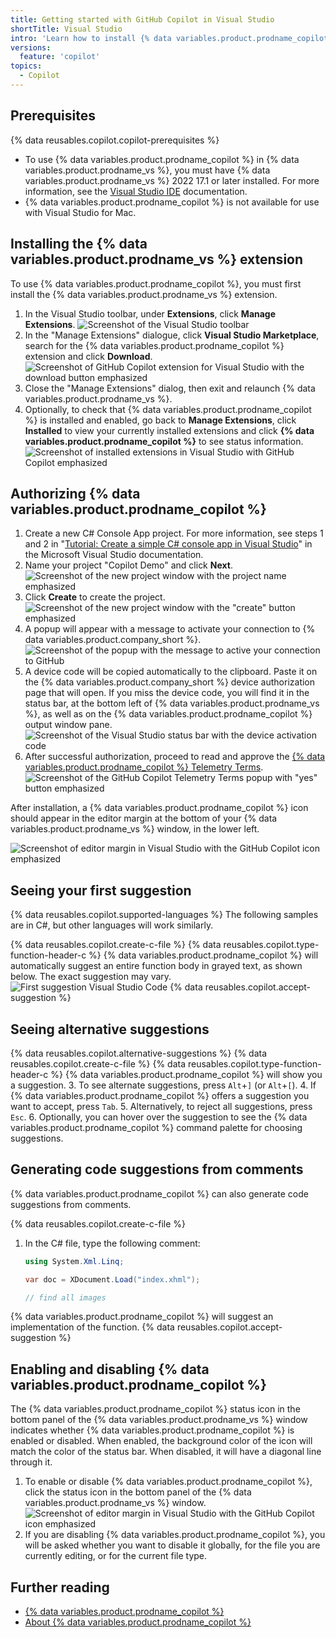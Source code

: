 ```yaml
---
title: Getting started with GitHub Copilot in Visual Studio
shortTitle: Visual Studio
intro: 'Learn how to install {% data variables.product.prodname_copilot %} in {% data variables.product.prodname_vs %}, and start seeing suggestions as you write comments and code.'
versions:
  feature: 'copilot'
topics: 
  - Copilot
---
```


## Prerequisites

{% data reusables.copilot.copilot-prerequisites %}
- To use {% data variables.product.prodname_copilot %} in {% data variables.product.prodname_vs %}, you must have {% data variables.product.prodname_vs %} 2022 17.1 or later installed. For more information, see the [Visual Studio IDE](https://visualstudio.microsoft.com/vs/) documentation.
- {% data variables.product.prodname_copilot %} is not available for use with Visual Studio for Mac.

## Installing the {% data variables.product.prodname_vs %} extension

To use {% data variables.product.prodname_copilot %}, you must first install the {% data variables.product.prodname_vs %} extension.
1. In the Visual Studio toolbar, under **Extensions**, click **Manage Extensions**.
   ![Screenshot of the Visual Studio toolbar](/assets/images/help/copilot/visual-studio-toolbar.png)
1. In the "Manage Extensions" dialogue, click **Visual Studio Marketplace**, search for the {% data variables.product.prodname_copilot %} extension and click **Download**.
   ![Screenshot of GitHub Copilot extension for Visual Studio with the download button emphasized](/assets/images/help/copilot/install-copilot-extension-visual-studio.png)
2. Close the "Manage Extensions" dialog, then exit and relaunch {% data variables.product.prodname_vs %}.
3. Optionally, to check that {% data variables.product.prodname_copilot %} is installed and enabled, go back to **Manage Extensions**, click **Installed** to view your currently installed extensions and click **{% data variables.product.prodname_copilot %}** to see status information.
  ![Screenshot of installed extensions in Visual Studio with GitHub Copilot emphasized](/assets/images/help/copilot/installed-copilot-extension-visual-studio.png)

## Authorizing {% data variables.product.prodname_copilot %}

1. Create a new C# Console App project. For more information, see steps 1 and 2 in "[Tutorial: Create a simple C# console app in Visual Studio](https://docs.microsoft.com/en-us/visualstudio/get-started/csharp/tutorial-console?view=vs-2022)" in the Microsoft Visual Studio documentation. 
2. Name your project "Copilot Demo" and click **Next**.
   ![Screenshot of the new project window with the project name emphasized](/assets/images/help/copilot/visual-studio-new-project.png)
3. Click **Create** to create the project.
    ![Screenshot of the new project window with the "create" button emphasized](/assets/images/help/copilot/visual-studio-create-new-project.png)
4. A popup will appear with a message to activate your connection to {% data variables.product.company_short %}.
    ![Screenshot of the popup with the message to active your connection to GitHub](/assets/images/help/copilot/first-run-authorize-visual-studio.png)
5. A device code will be copied automatically to the clipboard. Paste it on the {% data variables.product.company_short %} device authorization page that will open. If you miss the device code, you will find it in the status bar, at the bottom left of {% data variables.product.prodname_vs %}, as well as on the {% data variables.product.prodname_copilot %} output window pane.
   ![Screenshot of the Visual Studio status bar with the device activation code](/assets/images/help/copilot/first-run-authorize-visual-studio.png)
6. After successful authorization, proceed to read and approve the [{% data variables.product.prodname_copilot %} Telemetry Terms](/free-pro-team@latest/site-policy/github-terms/github-copilot-telemetry-terms).
   ![Screenshot of the GitHub Copilot Telemetry Terms popup with "yes" button emphasized](/assets/images/help/copilot/telemetry-terms-visual-studio.png)
   
After installation, a {% data variables.product.prodname_copilot %} icon should appear in the editor margin at the bottom of your {% data variables.product.prodname_vs %} window, in the lower left.  

![Screenshot of editor margin in Visual Studio with the GitHub Copilot icon emphasized](/assets/images/help/copilot/editor-margin-visual-studio.png)

## Seeing your first suggestion
{% data reusables.copilot.supported-languages %} The following samples are in C#, but other languages will work similarly.

{% data reusables.copilot.create-c-file %}
{% data reusables.copilot.type-function-header-c %}
    {% data variables.product.prodname_copilot %} will automatically suggest an entire function body in grayed text, as shown below. The exact suggestion may vary.
    ![First suggestion Visual Studio Code](/assets/images/help/copilot/first-suggestion-visual-studio.png)
{% data reusables.copilot.accept-suggestion %}
 
## Seeing alternative suggestions
{% data reusables.copilot.alternative-suggestions %}
{% data reusables.copilot.create-c-file %}
{% data reusables.copilot.type-function-header-c %}
  {% data variables.product.prodname_copilot %} will show you a suggestion.
3. To see alternate suggestions, press `Alt`+`]` (or `Alt`+`[`).
4. If {% data variables.product.prodname_copilot %} offers a suggestion you want to accept, press `Tab`.
5. Alternatively, to reject all suggestions, press `Esc`.
6. Optionally, you can hover over the suggestion to see the {% data variables.product.prodname_copilot %} command palette for choosing suggestions.

## Generating code suggestions from comments
{% data variables.product.prodname_copilot %} can also generate code suggestions from comments.

{% data reusables.copilot.create-c-file %}
1. In the C# file, type the following comment:
   ```csharp
   using System.Xml.Linq;

   var doc = XDocument.Load("index.xhml");
   
   // find all images
   ```
  {% data variables.product.prodname_copilot %} will suggest an implementation of the function.
{% data reusables.copilot.accept-suggestion %}


## Enabling and disabling {% data variables.product.prodname_copilot %}

The {% data variables.product.prodname_copilot %} status icon in the bottom panel of the {% data variables.product.prodname_vs %} window indicates whether {% data variables.product.prodname_copilot %} is enabled or disabled. When enabled, the background color of the icon will match the color of the status bar. When disabled, it will have a diagonal line through it.

1. To enable or disable {% data variables.product.prodname_copilot %}, click the status icon in the bottom panel of the {% data variables.product.prodname_vs %} window.
  ![Screenshot of editor margin in Visual Studio with the GitHub Copilot icon emphasized](/assets/images/help/copilot/editor-margin-visual-studio.png)
2. If you are disabling {% data variables.product.prodname_copilot %}, you will be asked whether you want to disable it globally, for the file you are currently editing, or for the current file type. 

## Further reading

- [{% data variables.product.prodname_copilot %}](https://copilot.github.com/)
- [About {% data variables.product.prodname_copilot %}](/copilot/overview-of-github-copilot/about-github-copilot)

